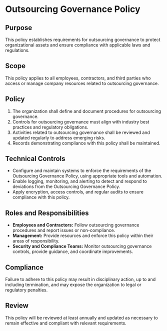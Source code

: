 # Outsourcing Governance Policy

## Purpose

This policy establishes requirements for outsourcing governance to protect organizational assets and ensure compliance with applicable laws and regulations.

## Scope

This policy applies to all employees, contractors, and third parties who access or manage company resources related to outsourcing governance.

## Policy

1. The organization shall define and document procedures for outsourcing governance.
2. Controls for outsourcing governance must align with industry best practices and regulatory obligations.
3. Activities related to outsourcing governance shall be reviewed and updated regularly to address emerging risks.
4. Records demonstrating compliance with this policy shall be maintained.

## Technical Controls

- Configure and maintain systems to enforce the requirements of the Outsourcing Governance Policy, using appropriate tools and automation.
- Enable logging, monitoring, and alerting to detect and respond to deviations from the Outsourcing Governance Policy.
- Apply encryption, access controls, and regular audits to ensure compliance with this policy.

## Roles and Responsibilities

- **Employees and Contractors:** Follow outsourcing governance procedures and report issues or non-compliance.
- **Management:** Provide resources and enforce this policy within their areas of responsibility.
- **Security and Compliance Teams:** Monitor outsourcing governance controls, provide guidance, and coordinate improvements.

## Compliance

Failure to adhere to this policy may result in disciplinary action, up to and including termination, and may expose the organization to legal or regulatory penalties.

## Review

This policy will be reviewed at least annually and updated as necessary to remain effective and compliant with relevant requirements.
